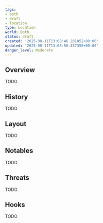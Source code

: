```yaml
---
tags:
- both
- draft
- location
type: Location
world: Both
status: draft
created: '2025-08-11T13:08:46.201052+00:00'
updated: '2025-08-11T13:08:50.457358+00:00'
danger_level: Moderate
---
```



## Overview

TODO
## History

TODO
## Layout

TODO
## Notables

TODO
## Threats

TODO
## Hooks

TODO
